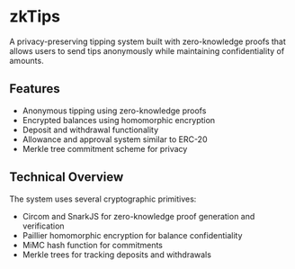 # zkTips

A privacy-preserving tipping system built with zero-knowledge proofs that allows users to send tips anonymously while maintaining confidentiality of amounts.

## Features

- Anonymous tipping using zero-knowledge proofs
- Encrypted balances using homomorphic encryption
- Deposit and withdrawal functionality
- Allowance and approval system similar to ERC-20
- Merkle tree commitment scheme for privacy

## Technical Overview

The system uses several cryptographic primitives:

- Circom and SnarkJS for zero-knowledge proof generation and verification
- Paillier homomorphic encryption for balance confidentiality
- MiMC hash function for commitments
- Merkle trees for tracking deposits and withdrawals
